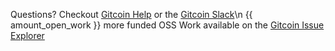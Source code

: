 Questions? Checkout [Gitcoin Help](https://gitcoin.co/help) or the [Gitcoin Slack](https://gitcoin.co/slack)\n
{{ amount_open_work }} more funded OSS Work available on the [Gitcoin Issue Explorer](https://gitcoin.co/explorer)

